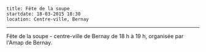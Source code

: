 	title: Fête de la soupe
	startdate: 18-03-2015 18:30
	location: Centre-ville, Bernay
---
 Fête de la soupe - centre-ville de Bernay de 18 h à 19 h, organisée par l'Amap de Bernay.
